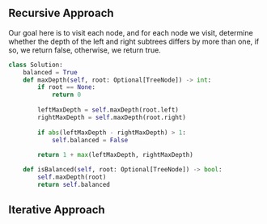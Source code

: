 ## Recursive Approach
Our goal here is to visit each node, and for each node we visit, determine whether the depth of the left and right subtrees differs by more than one, if so, we return false, otherwise, we return true.
``` python
class Solution:
    balanced = True
    def maxDepth(self, root: Optional[TreeNode]) -> int:
        if root == None:
            return 0
  
        leftMaxDepth = self.maxDepth(root.left)
        rightMaxDepth = self.maxDepth(root.right)
  
        if abs(leftMaxDepth - rightMaxDepth) > 1:
            self.balanced = False
  
        return 1 + max(leftMaxDepth, rightMaxDepth)

    def isBalanced(self, root: Optional[TreeNode]) -> bool:
        self.maxDepth(root)
        return self.balanced
```

## Iterative Approach
